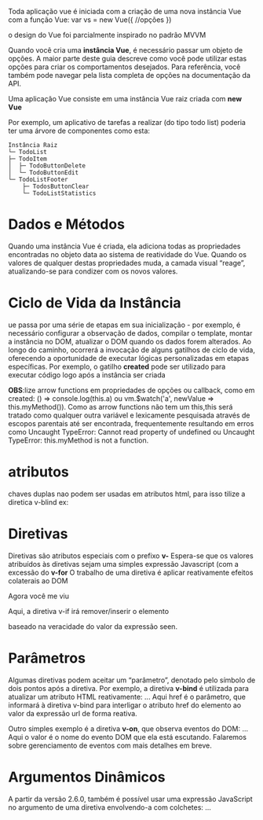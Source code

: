 Toda aplicação vue é iniciada com a criação de uma nova instância Vue com a função
Vue:
    var vs = new Vue({
        //opções
    })

o design do Vue foi parcialmente inspirado no padrão MVVM 

Quando você cria uma <strong>instância Vue</strong>, é necessário passar um objeto de opções. A maior parte deste guia descreve como você pode utilizar estas opções para criar os comportamentos desejados. Para referência, você também pode navegar pela lista completa de opções na documentação da API.

Uma aplicação Vue consiste em uma instância Vue raiz criada com <strong>new Vue</strong>

Por exemplo, um aplicativo de tarefas a realizar (do tipo todo list) poderia ter uma árvore de componentes como esta:

    Instância Raiz
    └─ TodoList
    ├─ TodoItem
    │  ├─ TodoButtonDelete
    │  └─ TodoButtonEdit
    └─ TodoListFooter
        ├─ TodosButtonClear
        └─ TodoListStatistics

<h1>Dados e Métodos</h1>
Quando uma instância Vue é criada, ela adiciona todas as propriedades encontradas no objeto data ao sistema de reatividade do Vue. Quando os valores de qualquer destas propriedades muda, a camada visual “reage”, atualizando-se para condizer com os novos valores.

<h1>Ciclo de Vida da Instância</h1>
ue passa por uma série de etapas em sua inicialização - por exemplo, é necessário configurar a observação de dados, compilar o template, montar a instância no DOM, atualizar o DOM quando os dados forem alterados. Ao longo do caminho, ocorrerá a invocação de alguns gatilhos de ciclo de vida, oferecendo a oportunidade de executar lógicas personalizadas em etapas específicas.
Por exemplo, o gatilho <strong>created</strong> pode ser utilizado para executar código logo após a instância ser criada
 
<strong>OBS</strong>:lize arrow functions em propriedades de opções ou callback, como em created: () => console.log(this.a) ou vm.$watch('a', newValue => this.myMethod()). Como as arrow functions não tem um this,this será tratado como qualquer outra variável e lexicamente pesquisada através de escopos parentais até ser encontrada, frequentemente resultando em erros como Uncaught TypeError: Cannot read property of undefined ou Uncaught TypeError: this.myMethod is not a function.

<h1>atributos</h1>
chaves duplas nao podem ser usadas em atributos html, para isso tilize a diretica v-blind
ex: <div v-bind:id="dynamicId"></div>


<h1>Diretivas</h1>
Diretivas são atributos especiais com o prefixo <strong>v-</strong>
Espera-se que os valores atribuídos às diretivas sejam uma simples expressão Javascript (com a excessão do <strong>v-for</strong>
O trabalho de uma diretiva é aplicar reativamente efeitos colaterais ao DOM
    <p v-if="seen">Agora você me viu</p>
    Aqui, a diretiva v-if irá remover/inserir o elemento <p> baseado na veracidade do valor da expressão seen.

<h1>Parâmetros</h1>
Algumas diretivas podem aceitar um “parâmetro”, denotado pelo símbolo de dois pontos após a diretiva. Por exemplo, a diretiva <strong>v-bind</strong> é utilizada para atualizar um atributo HTML reativamente:
    <a v-bind:href="url"> ... </a>
    Aqui href é o parâmetro, que informará à diretiva v-bind para interligar o atributo href do elemento ao valor da expressão url de forma reativa.

Outro simples exemplo é a diretiva <strong>v-on</strong>, que observa eventos do DOM:
    <a v-on:click="doSomething"> ... </a>
    Aqui o valor é o nome do evento DOM que ela está escutando. Falaremos sobre gerenciamento de eventos com mais detalhes em breve.

<h1>Argumentos Dinâmicos</h1>
A partir da versão 2.6.0, também é possível usar uma expressão JavaScript no argumento de uma diretiva envolvendo-a com colchetes:
    <a v-bind:[attributeName]="url"> ... </a>